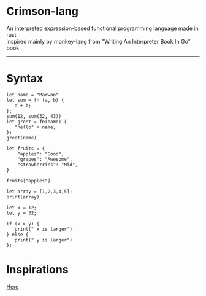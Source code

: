 # Crimson-lang
An interpreted expression-based functional programming language made in rust  
inspired mainly by monkey-lang from "Writing An Interpreter Book In Go" book 

-----

# Syntax 
```
let name = "Marwan"
let sum = fn (a, b) {
   a + b;
};
sum(12, sum(32, 43))
let greet = fn(name) {
   "hello" + name;
};
greet(name)

let fruits = {
    "apples": "Good",
    "grapes": "Awesome",
    "strawberries": "Mid",
}

fruits["apples"]

let array = [1,2,3,4,5];
print(array)

let x = 12;
let y = 32;

if (x > y) {
   print(" x is larger")
} else {
   print(" y is larger")
};

```


# Inspirations 
[Here](https://github.com/wadackel/rs-monkey-lang) 
